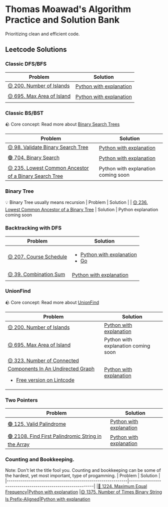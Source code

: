 # Thomas Moawad's Algorithm Practice and Solution Bank
Prioritizing clean and efficient code.

## Leetcode Solutions

### Classic DFS/BFS
| Problem | Solution |
|------------------------------------------------------------|------------------------------------------------------------|
|[🟡 200. Number of Islands](https://leetcode.com/problems/number-of-islands/)| [Python with explanation](https://leetcode.com/problems/number-of-islands/solutions/2987283/dfs-on-each-unvisited-piece-of-land-clean-code/)|
|[🟡 695. Max Area of Island](https://leetcode.com/problems/max-area-of-island/)|[Python with explanation](https://leetcode.com/problems/max-area-of-island/solutions/2995428/dfs-on-each-unvisited-piece-of-land-clean-code/)


### Classic BS/BST
🪨 Core concept: Read more about [Binary Search Trees](https://github.com/tjm165/algorithms-practice/blob/main/core-concepts/binary-search-tree.md)

| Problem | Solution |
|------------------------------------------------------------|------------------------------------------------------------|
|[🟡 98. Validate Binary Search Tree](https://leetcode.com/problems/validate-binary-search-tree/)| [Python with explanation](https://leetcode.com/problems/validate-binary-search-tree/solutions/3087885/recursive-bfs-approach-with-range/)|
|[🟢 704. Binary Search](https://leetcode.com/problems/binary-search/description/)| [Python with explanation](https://leetcode.com/problems/binary-search/solutions/3586125/binary-search-on-array-clean-code/)|
|[🟡 235. Lowest Common Ancestor of a Binary Search Tree](https://leetcode.com/problems/lowest-common-ancestor-of-a-binary-search-tree/)| Python with explanation coming soon|

### Binary Tree
💡 Binary Tree usually means recursion
| Problem | Solution |
| [🟡 236. Lowest Common Ancestor of a Binary Tree](https://leetcode.com/problems/lowest-common-ancestor-of-a-binary-tree/) | Solution | Python explanation coming soon

### Backtracking with DFS
| Problem | Solution |
|------------------------------------------------------------|------------------------------------------------------------|
|[🟡 207. Course Schedule](https://leetcode.com/problems/number-of-islands/)| <ul><li>[Python with explanation](https://leetcode.com/problems/course-schedule/solutions/3056671/dfs-through-the-courses-clean-code/)</li><li>[Go](https://leetcode.com/problems/course-schedule/solutions/3061154/dfs-through-the-courses-clean-code/)</li></ul> 
|[🟡 39. Combination Sum](https://leetcode.com/problems/combination-sum/description/)| [Python with explanation](https://leetcode.com/problems/combination-sum/solutions/3047763/dfs-with-either-taking-or-not-taking-the-current-candidate-clean-code/)

### UnionFind
🪨 Core concept: Read more about [UnionFind](https://github.com/tjm165/algorithms-practice/blob/main/core-concepts/union-find.md)

| Problem | Solution |
|------------------------------------------------------------|------------------------------------------------------------|
|[🟡 200. Number of Islands](https://leetcode.com/problems/number-of-islands/)| [Python with explanation](https://leetcode.com/problems/number-of-islands/solutions/2998347/unionfind-count-down-on-each-union-clean-code/)|
|[🟡 695. Max Area of Island](https://leetcode.com/problems/max-area-of-island/)|Python with explanation coming soon|
|[🟡 323. Number of Connected Components In An Undirected Graph](https://leetcode.com/problems/number-of-connected-components-in-an-undirected-graph/) <ul><li>[Free version on Lintcode](https://www.lintcode.com/problem/591/)</li></ul>|[Python with explanation](https://github.com/tjm165/algorithms-practice/blob/main/additional-explanations/alternative-problems/leetcode-323.md)|

### Two Pointers
| Problem | Solution |
|------------------------------------------------------------|------------------------------------------------------------|
|[🟢 125. Valid Palindrome](https://leetcode.com/problems/valid-palindrome/)| [Python with explanation](https://leetcode.com/problems/valid-palindrome/solutions/3025360/two-pointers-clean-code/)
|[🟢 2108. Find First Palindromic String in the Array](https://leetcode.com/problems/find-first-palindromic-string-in-the-array/)|[Python with explanation](https://leetcode.com/problems/find-first-palindromic-string-in-the-array/solutions/3025382/iterate-until-a-valid-palindrome-is-found-clean-code/)

### Counting and Bookkeeping. 
Note: Don't let the title fool you. Counting and bookkeeping can be some of the hardest, yet most important, type of progamming.
| Problem | Solution |
|------------------------------------------------------------|------------------------------------------------------------|
|[🔴 1224. Maximum Equal Frequency](https://leetcode.com/problems/maximum-equal-frequency/)|[Python with explanation](https://leetcode.com/problems/maximum-equal-frequency/solutions/3021465/frequency-distribution-clean-code/)
|[🟡 1375. Number of Times Binary String Is Prefix-Aligned](https://leetcode.com/problems/maximum-equal-frequency/)|[Python with explanation](https://leetcode.com/problems/number-of-times-binary-string-is-prefix-aligned/solutions/3061173/keep-track-of-the-largest-bit/)
